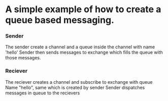 
# A simple example of how to create a queue based messaging. 
### Sender
The sender create a channel and a queue inside the channel with name 'hello'
Sender then sends messages to exchange which fills the queue with those messages.

### Reciever
The reciever creates a channel and subscribe to exchange with queue Name "hello", same which is created by sender
Sender dispatches messages in queue to the recievers
